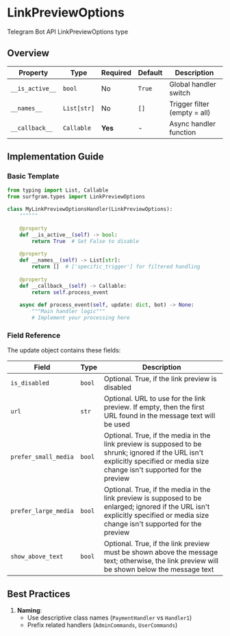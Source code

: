 # LinkPreviewOptions

Telegram Bot API LinkPreviewOptions type

## Overview

| Property        | Type               | Required | Default | Description                              |
|-----------------|--------------------|----------|---------|------------------------------------------|
| `__is_active__` | `bool`             | No       | `True`  | Global handler switch                   |
| `__names__`     | `List[str]`        | No       | `[]`    | Trigger filter (empty = all)            |
| `__callback__`  | `Callable`         | **Yes**  | -       | Async handler function                  |

## Implementation Guide

### Basic Template

```python
from typing import List, Callable
from surfgram.types import LinkPreviewOptions

class MyLinkPreviewOptionsHandler(LinkPreviewOptions):
    """"""
    
    @property
    def __is_active__(self) -> bool:
        return True  # Set False to disable
        
    @property
    def __names__(self) -> List[str]:
        return []  # ['specific_trigger'] for filtered handling
        
    @property
    def __callback__(self) -> Callable:
        return self.process_event
        
    async def process_event(self, update: dict, bot) -> None:
        """Main handler logic"""
        # Implement your processing here
```

### Field Reference

The update object contains these fields:

| Field          | Type              | Description                     |
|----------------|-------------------|---------------------------------|
| `is_disabled` | `bool` | Optional. True, if the link preview is disabled |
| `url` | `str` | Optional. URL to use for the link preview. If empty, then the first URL found in the message text will be used |
| `prefer_small_media` | `bool` | Optional. True, if the media in the link preview is supposed to be shrunk; ignored if the URL isn't explicitly specified or media size change isn't supported for the preview |
| `prefer_large_media` | `bool` | Optional. True, if the media in the link preview is supposed to be enlarged; ignored if the URL isn't explicitly specified or media size change isn't supported for the preview |
| `show_above_text` | `bool` | Optional. True, if the link preview must be shown above the message text; otherwise, the link preview will be shown below the message text |

## Best Practices

1. **Naming**: 
   - Use descriptive class names (`PaymentHandler` vs `Handler1`)
   - Prefix related handlers (`AdminCommands`, `UserCommands`)
